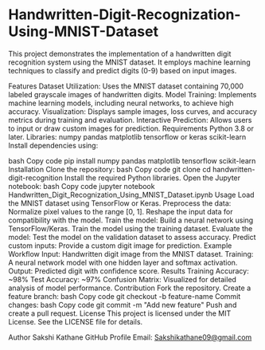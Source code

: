 # Handwritten-Digit-Recognization-Using-MNIST-Dataset

This project demonstrates the implementation of a handwritten digit recognition system using the MNIST dataset. It employs machine learning techniques to classify and predict digits (0-9) based on input images.

Features
Dataset Utilization: Uses the MNIST dataset containing 70,000 labeled grayscale images of handwritten digits.
Model Training: Implements machine learning models, including neural networks, to achieve high accuracy.
Visualization: Displays sample images, loss curves, and accuracy metrics during training and evaluation.
Interactive Prediction: Allows users to input or draw custom images for prediction.
Requirements
Python 3.8 or later.
Libraries:
numpy
pandas
matplotlib
tensorflow or keras
scikit-learn
Install dependencies using:

bash
Copy code
pip install numpy pandas matplotlib tensorflow scikit-learn
Installation
Clone the repository:
bash
Copy code
git clone <repository-url>
cd handwritten-digit-recognition
Install the required Python libraries.
Open the Jupyter notebook:
bash
Copy code
jupyter notebook Handwritten_Digit_Recognization_Using_MNIST_Dataset.ipynb
Usage
Load the MNIST dataset using TensorFlow or Keras.
Preprocess the data:
Normalize pixel values to the range [0, 1].
Reshape the input data for compatibility with the model.
Train the model:
Build a neural network using TensorFlow/Keras.
Train the model using the training dataset.
Evaluate the model:
Test the model on the validation dataset to assess accuracy.
Predict custom inputs:
Provide a custom digit image for prediction.
Example Workflow
Input: Handwritten digit image from the MNIST dataset.
Training: A neural network model with one hidden layer and softmax activation.
Output: Predicted digit with confidence score.
Results
Training Accuracy: ~98%
Test Accuracy: ~97%
Confusion Matrix: Visualized for detailed analysis of model performance.
Contribution
Fork the repository.
Create a feature branch:
bash
Copy code
git checkout -b feature-name
Commit changes:
bash
Copy code
git commit -m "Add new feature"
Push and create a pull request.
License
This project is licensed under the MIT License. See the LICENSE file for details.

Author
Sakshi Kathane
GitHub Profile
Email: Sakshikathane09@gmail.com
